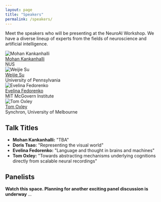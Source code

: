 ```yaml
---
layout: page
title: "Speakers"
permalink: /speakers/
---
```


Meet the speakers who will be presenting at the NeuroAI Workshop. We have a diverse lineup of experts from the fields of neuroscience and artificial intelligence.

<div class="person-grid">
  <div class="person-card">
    <img src="{{ site.baseurl }}/images/organizers/mohan.jpg" alt="Mohan Kankanhalli">
    <div class="name">
      <a href="https://www.comp.nus.edu.sg/cs/people/mohan/">Mohan Kankanhalli</a>
    </div>
    <div class="affiliation">NUS</div>
  </div>

  <div class="person-card">
    <img src="{{ site.baseurl }}/images/organizers/WeijieSu.jpg" alt="Weijie Su">
    <div class="name">
      <a href="https://www.weijie-su.com/">Weijie Su</a>
    </div>
    <div class="affiliation">University of Pennsylvania</div>
  </div>

  <div class="person-card">
    <img src="{{ site.baseurl }}/images/organizers/Evelina Fedorenko.jpeg" alt="Evelina Fedorenko">
    <div class="name">
      <a href="https://bcs.mit.edu/directory/evelina-fedorenko">Evelina Fedorenko</a>
    </div>
    <div class="affiliation">MIT McGovern Institute</div>
  </div>

  <div class="person-card">
    <img src="{{ site.baseurl }}/images/organizers/Tom Oxley.jpeg" alt="Tom Oxley">
    <div class="name">
      <a href="https://findanexpert.unimelb.edu.au/profile/439055-thomas-oxley">Tom Oxley</a>
    </div>
    <div class="affiliation">Synchron, University of Melbourne</div>
  </div>
</div>

## Talk Titles

- **Mohan Kankanhalli:** "TBA"
- **Doris Tsao:** "Representing the visual world"
- **Evelina Fedorenko:** "Language and thought in brains and machines"
- **Tom Oxley:** "Towards abstracting mechanisms underlying cognitions directly from scalable neural recordings"

## Panelists

<p><strong>Watch this space. Planning for another exciting panel discussion is underway </strong><span class="dots"></span></p>

<style>
@keyframes blink {
  0% { opacity: 0; }
  33% { opacity: 1; }
  66% { opacity: 0; }
}
.dots::after {
  content: ' ...';
  animation: blink 1s infinite steps(1, start);
}
</style>
